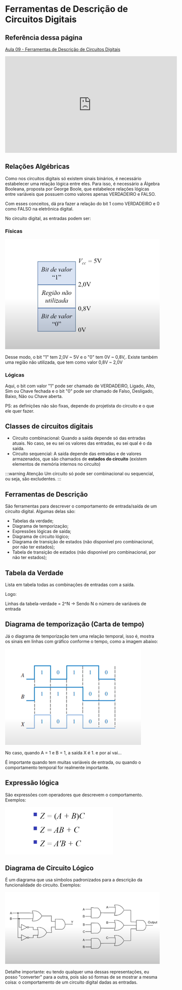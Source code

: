 # Ferramentas de Descrição de Circuitos Digitais

## Referência dessa página

[Aula 09 - Ferramentas de Descrição de Circuitos Digitais](https://youtu.be/jzR0kYsay2U?si=9j7aiRSRFH5Vx6PK)
<iframe width="560" height="315" src="https://www.youtube.com/embed/jzR0kYsay2U?si=HxuypzSijgza5UyK" title="YouTube video player" frameborder="0" allow="accelerometer; autoplay; clipboard-write; encrypted-media; gyroscope; picture-in-picture; web-share" referrerpolicy="strict-origin-when-cross-origin" allowfullscreen></iframe>

## Relações Algébricas

Como nos circuitos digitais só existem sinais binários, é necessário estabelecer uma relação lógica entre eles. Para isso, é necessário a Álgebra Booleana, proposta por George Boole, que estabelece relações lógicas entre variáveis que possuem como valores apenas VERDADEIRO e FALSO.

Com esses conceitos, dá pra fazer a relação do bit 1 como VERDADEIRO e 0 como FALSO na eletrônica digital. 

No circuito digital, as entradas podem ser:

### Físicas

![Nível de tensão física](./imagens/relacoes-fisicas.png)

Desse modo, o bit "1" tem 2,0V ~ 5V e o "0" tem 0V ~ 0,8V,. Existe também uma região não utilizada, que tem como valor 0,8V ~ 2,0V

### Lógicas

Aqui, o bit com valor "1" pode ser chamado de VERDADEIRO, Ligado, Alto, Sim ou Chave fechada e o bit "0" pode ser chamado de Falso, Desligado, Baixo, Não ou Chave aberta.

PS: as definições não são fixas, depende do projetista do circuito e o que ele quer fazer.


## Classes de circuitos digitais

- Circuito combinacional: Quando a saída depende só das entradas atuais. No caso, se eu sei os valores das entradas, eu sei qual é o da saída.
- Circuito sequencial: A saída depende das entradas e de valores armazenados, que são chamados de **estados do circuito** (existem elementos de memória internos no circuito)

:::warning Atenção
Um circuito só pode ser combinacional ou sequencial, ou seja, são excludentes.
:::


## Ferramentas de Descrição

São ferramentas para descrever o comportamento de entrada/saída de um circuito digital. Algumas delas são:

- Tabelas da verdade;
- Diagrama de temporização;
- Expressões lógicas de saída;
- Diagrama de circuito lógico;
- Diagrama de transição de estados (não disponível pro combinacional, por não ter estados);
- Tabela de transição de estados (não disponível pro combinacional, por não ter estados);


## Tabela da Verdade 

Lista em tabela todas as combinações de entradas com a saída.

Logo:

Linhas da tabela-verdade = 2^N    -> Sendo N o número de variáveis de entrada


## Diagrama de temporização (Carta de tempo)

Já o diagrama de temporização tem uma relação temporal, isso é, mostra os sinais em linhas com gráfico conforme o tempo, como a imagem abaixo:

![Carta de tempo](./imagens/carta-tempo.png)

No caso, quando A = 1 e B = 1, a saída X é 1. e por aí vai...

É importante quando tem muitas variáveis de entrada, ou quando o comportamento temporal for realmente importante.


## Expressão lógica

São expressões com operadores que descrevem o comportamento. Exemplos:

![Expressões Lógicas](./imagens/expressoes-logicas.png)

## Diagrama de Circuito Lógico

É um diagrama que usa símbolos padronizados para a descrição da funcionalidade do circuito. Exemplos:

![Exemplos de diagrama de circuito lógico](./imagens/exemplos-diagrama-logico.png)


Detalhe importante: eu tendo qualquer uma dessas representações, eu posso "converter" para a outra, pois são só formas de se mostrar a mesma coisa: o comportamento de um circuito digital dadas as entradas.